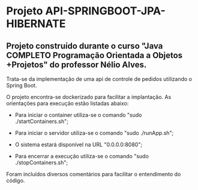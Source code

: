 # Projeto API-SPRINGBOOT-JPA-HIBERNATE

## Projeto construído durante o curso "Java COMPLETO Programação Orientada a Objetos +Projetos" do professor Nélio Alves.

Trata-se da implementação de uma api de controle de pedidos utilizando o Spring Boot.

O projeto encontra-se dockerizado para facilitar a implantação. As orientações para execução estão listadas abaixo:

- Para iniciar o container utiliza-se o comando "sudo ./startContainers.sh";

- Para iniciar o servidor utiliza-se o comando "sudo ./runApp.sh";

- O sistema estará disponível na URL "0.0.0.0:8080";

- Para encerrar a execução utiliza-se o comando "sudo ./stopContainers.sh";

Foram incluídos diversos comentários para facilitar o entendimento do código.